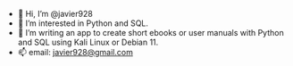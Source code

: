 - 👋 Hi, I’m @javier928
- 👀 I’m interested in Python and SQL.
- 🌱 I’m writing an app to create short ebooks or user manuals with Python and SQL using Kali Linux or Debian 11.
- 📫 email: javier928@gmail.com

<!---
javier928/javier928 is a ✨ special ✨ repository because its `README.md` (this file) appears on your GitHub profile.
You can click the Preview link to take a look at your changes.
--->
